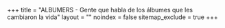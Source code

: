 +++
title = "ALBUMERS - Gente que habla de los álbumes que les cambiaron la vida"
layout = ""
noindex = false
sitemap_exclude = true
+++